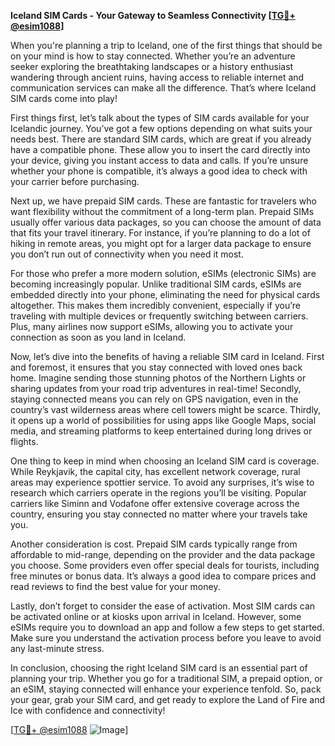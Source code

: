 **Iceland SIM Cards - Your Gateway to Seamless Connectivity [[TG💪+ @esim1088](https://t.me/s/esim1088)]**

When you're planning a trip to Iceland, one of the first things that should be on your mind is how to stay connected. Whether you’re an adventure seeker exploring the breathtaking landscapes or a history enthusiast wandering through ancient ruins, having access to reliable internet and communication services can make all the difference. That’s where Iceland SIM cards come into play!

First things first, let’s talk about the types of SIM cards available for your Icelandic journey. You’ve got a few options depending on what suits your needs best. There are standard SIM cards, which are great if you already have a compatible phone. These allow you to insert the card directly into your device, giving you instant access to data and calls. If you’re unsure whether your phone is compatible, it’s always a good idea to check with your carrier before purchasing.

Next up, we have prepaid SIM cards. These are fantastic for travelers who want flexibility without the commitment of a long-term plan. Prepaid SIMs usually offer various data packages, so you can choose the amount of data that fits your travel itinerary. For instance, if you’re planning to do a lot of hiking in remote areas, you might opt for a larger data package to ensure you don’t run out of connectivity when you need it most.

For those who prefer a more modern solution, eSIMs (electronic SIMs) are becoming increasingly popular. Unlike traditional SIM cards, eSIMs are embedded directly into your phone, eliminating the need for physical cards altogether. This makes them incredibly convenient, especially if you’re traveling with multiple devices or frequently switching between carriers. Plus, many airlines now support eSIMs, allowing you to activate your connection as soon as you land in Iceland.

Now, let’s dive into the benefits of having a reliable SIM card in Iceland. First and foremost, it ensures that you stay connected with loved ones back home. Imagine sending those stunning photos of the Northern Lights or sharing updates from your road trip adventures in real-time! Secondly, staying connected means you can rely on GPS navigation, even in the country’s vast wilderness areas where cell towers might be scarce. Thirdly, it opens up a world of possibilities for using apps like Google Maps, social media, and streaming platforms to keep entertained during long drives or flights.

One thing to keep in mind when choosing an Iceland SIM card is coverage. While Reykjavik, the capital city, has excellent network coverage, rural areas may experience spottier service. To avoid any surprises, it’s wise to research which carriers operate in the regions you’ll be visiting. Popular carriers like Siminn and Vodafone offer extensive coverage across the country, ensuring you stay connected no matter where your travels take you.

Another consideration is cost. Prepaid SIM cards typically range from affordable to mid-range, depending on the provider and the data package you choose. Some providers even offer special deals for tourists, including free minutes or bonus data. It’s always a good idea to compare prices and read reviews to find the best value for your money.

Lastly, don’t forget to consider the ease of activation. Most SIM cards can be activated online or at kiosks upon arrival in Iceland. However, some eSIMs require you to download an app and follow a few steps to get started. Make sure you understand the activation process before you leave to avoid any last-minute stress.

In conclusion, choosing the right Iceland SIM card is an essential part of planning your trip. Whether you go for a traditional SIM, a prepaid option, or an eSIM, staying connected will enhance your experience tenfold. So, pack your gear, grab your SIM card, and get ready to explore the Land of Fire and Ice with confidence and connectivity! 

[[TG💪+ @esim1088](https://t.me/s/esim1088) ![Image](https://i.postimg.cc/Y0z9fWf4/image.png)]